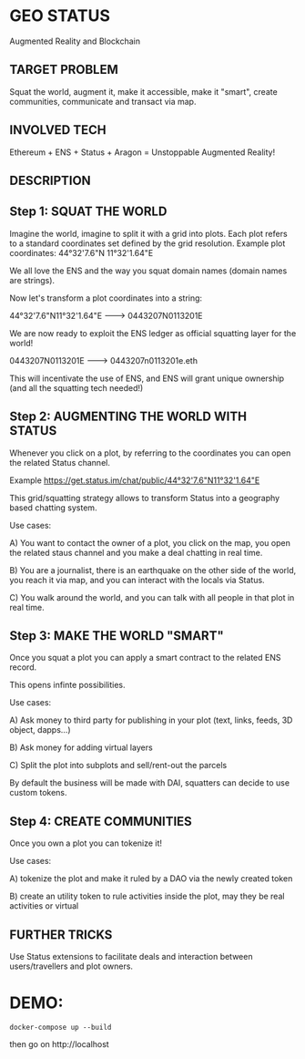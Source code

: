 # GEO STATUS

Augmented Reality and Blockchain

## TARGET PROBLEM

Squat the world, augment it, make it accessible, make it "smart", create communities, communicate and transact via map.

## INVOLVED TECH

Ethereum + ENS + Status + Aragon = Unstoppable Augmented Reality!

## DESCRIPTION

## Step 1: SQUAT THE WORLD

Imagine the world, imagine to split it with a grid into plots. Each plot refers to a standard coordinates set defined by the grid resolution. Example plot coordinates: 44°32'7.6"N 11°32'1.64"E

We all love the ENS and the way you squat domain names (domain names are strings).

Now let's transform a plot coordinates into a string:

44°32'7.6"N11°32'1.64"E ---> 0443207N0113201E

We are now ready to exploit the ENS ledger as official squatting layer for the world!

0443207N0113201E ---> 0443207n0113201e.eth

This will incentivate the use of ENS, and ENS will grant unique ownership (and all the squatting tech needed!)

## Step 2: AUGMENTING THE WORLD WITH STATUS

Whenever you click on a plot, by referring to the coordinates you can open the related Status channel.

Example https://get.status.im/chat/public/44°32'7.6"N11°32'1.64"E

This grid/squatting strategy allows to transform Status into a geography based chatting system.

Use cases:

A) You want to contact the owner of a plot, you click on the map, you open the related staus channel and you make a deal chatting in real time.

B) You are a journalist, there is an earthquake on the other side of the world, you reach it via map, and you can interact with the locals via Status.

C) You walk around the world, and you can talk with all people in that plot in real time.

## Step 3: MAKE THE WORLD "SMART"

Once you squat a plot you can apply a smart contract to the related ENS record.

This opens infinte possibilities.

Use cases:

A) Ask money to third party for publishing in your plot (text, links, feeds, 3D object, dapps...)

B) Ask money for adding virtual layers

C) Split the plot into subplots and sell/rent-out the parcels

By default the business will be made with DAI, squatters can decide to use custom tokens.

## Step 4: CREATE COMMUNITIES

Once you own a plot you can tokenize it!

Use cases:

A) tokenize the plot and make it ruled by a DAO via the newly created token

B) create an utility token to rule activities inside the plot, may they be real activities or virtual

## FURTHER TRICKS

Use Status extensions to facilitate deals and interaction between users/travellers and plot owners.


# DEMO:

```
docker-compose up --build
```

then go on http://localhost


